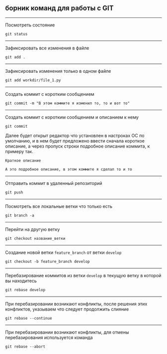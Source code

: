 борник команд для работы с GIT
---
---

Посмотреть состояние 

    git status

---
Зафиксировать все изменения в файле

    git add .

---
Зафиксировать изменения только в одном файле

    git add workdir/file_1.py

---
Создать коммит с коротким сообщением

    git commit -m "В этом коммите я изменил то, то и вот то"

---
Создать коммит с коротким сообщением и описанием к нему

    git commit 

Далее будет открыт редактор что установлен в настроках ОС по умолчанию,
и в нем будет предложено ввести сначала короткое описание, а через пропуск 
строки подробное описание коммита, к примеру так.

    Краткое описание

    А это подробное описание, в этом коммите я сделал то и то

---
Отправить коммит в удаленный репозиторий

    git push

---
Посмотреть все локальные ветки что только есть

    git branch -a

---
Перейти на другую ветку

    git checkout название_ветки

---
Создание новой ветки `feature_branch` от ветки `develop`

    git checkout -b feature_branch develop

---
Перебазирование коммитов из ветки `develop` в текущую ветку в которой вы
находитесь

    git rebase develop

---
При перебазировании возникают конфликты, после решения этих конфликтов,
указываем что следует продолжить слияние

    git rebase --continue

---
При перебазировании возникают конфликты, для отмены перебазирования 
используется команда

    git rebase --abort
